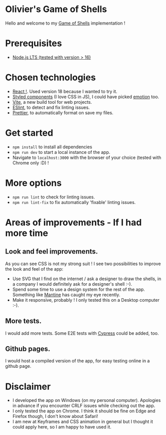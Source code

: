 # Olivier's Game of Shells

Hello and welcome to my [Game of Shells](https://en.wikipedia.org/wiki/Shell_game) implementation !

# Prerequisites

- [Node.js LTS (tested with version > 16)](https://nodejs.org/en/download/)

# Chosen technologies

- [React !](https://reactjs.org/). Used version 18 because I wanted to try it.
- [Styled components](https://styled-components.com/) (I love CSS in JS), I could have picked [emotion](https://emotion.sh/docs/introduction) too.
- [Vite](https://vitejs.dev/), a new build tool for web projects.
- [ESlint](https://eslint.org/), to detect and fix linting issues.
- [Prettier](https://prettier.io/), to automatically format on save my files.

# Get started

- `npm install` to install all dependencies
- `npm run dev` to start a local instance of the app.
- Navigate to `localhost:3000` with the browser of your choice (tested with Chrome only :D) !

# More options

- `npm run lint` to check for linting issues.
- `npm run lint-fix` to fix automatically 'fixable' linting issues.

# Areas of improvements - If I had more time

## Look and feel improvements.

As you can see CSS is not my strong suit ! I see two possibilities to improve the look and feel of the app:

- Use SVG that I find on the internet / ask a designer to draw the shells, in a company I would definitely ask for a designer's shell :-).
- Spend some time to use a design system for the rest of the app. Something like [Mantine](https://mantine.dev/) has caught my eye recently.
- Make it responsive, probably ! I only tested this on a Desktop computer :-).

## More tests.

I would add more tests. Some E2E tests with [Cypress](https://www.cypress.io/) could be added, too.

## Github pages.

I would host a compiled version of the app, for easy testing online in a github page.

# Disclaimer

- I developed the app on Windows (on my personal computer). Apologies in advance if you encounter CRLF issues while checking out the app.
- I only tested the app on Chrome. I think it should be fine on Edge and Firefox though, I don't know about Safari!
- I am new at Keyframes and CSS animation in general but I thought it could apply here, so I am happy to have used it.
